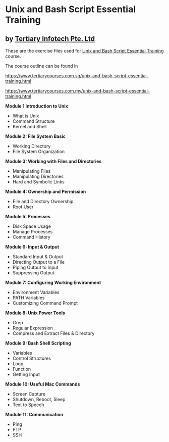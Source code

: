 # Unix and Bash Script Essential Training
## by [Tertiary Infotech Pte. Ltd](https://www.tertiarycourses.com.sg/)

These are the exercise files used for [Unix and Bash Script Essential Training](https://www.tertiarycourses.com.sg/unix-and-bash-script-essential-training.html) course. 

The course outline can be found in 

https://www.tertiarycourses.com.sg/unix-and-bash-script-essential-training.html

https://www.tertiarycourses.com.my/unix-and-bash-script-essential-training.html

<p><strong>Module 1 Introduction to Unix</strong></p>
<ul>
<li>What is Unix</li>
<li>Command Structure</li>
<li>Kernel and Shell</li>
</ul>
<p><strong>Module 2: File System Basic</strong></p>
<ul>
<li>Working Directory</li>
<li>File System Organization</li>
</ul>
<p><strong>Module 3: Working with Files and Directories</strong></p>
<ul>
<li>Manipulating Files</li>
<li>Manipulating Directories</li>
<li>Hard and Symbolic Links</li>
</ul>
<p><strong>Module 4: Ownership and Permission</strong></p>
<ul>
<li>File and Directory Ownership</li>
<li>Root User</li>
</ul>
<p><strong>Module 5: Processes</strong></p>
<ul>
<li>Disk Space Usage</li>
<li>Manage Processes</li>
<li>Command History</li>
</ul>
<p><strong>Module 6: Input &amp; Output</strong></p>
<ul>
<li>Standard Input &amp; Output</li>
<li>Directing Output to a File</li>
<li>Piping Output to Input</li>
<li>Suppressing Output</li>
</ul>
<p><strong>Module 7: Configuring Working Environment</strong></p>
<ul>
<li>Environment Variables</li>
<li>PATH Variables</li>
<li>Customizing Command Prompt</li>
</ul>
<p><strong>Module 8: Unix Power Tools</strong></p>
<ul>
<li>Grep</li>
<li>Regular Expression</li>
<li>Compress and Extract Files &amp; Directory</li>
</ul>
<p><strong>Module 9: Bash Shell Scripting</strong></p>
<ul>
<li>Variables</li>
<li>Control Structures</li>
<li>Loop</li>
<li>Function</li>
<li>Getting Input</li>
</ul>
<p><strong>Module 10: Useful Mac Commands</strong></p>
<ul>
<li>Screen Capture</li>
<li>Shutdown, Reboot, Sleep</li>
<li>Text to Speech</li>
</ul>
<p><strong>Module 11: Communication</strong></p>
<ul>
<li>Ping</li>
<li>FTP</li>
<li>SSH</li>
</ul>
